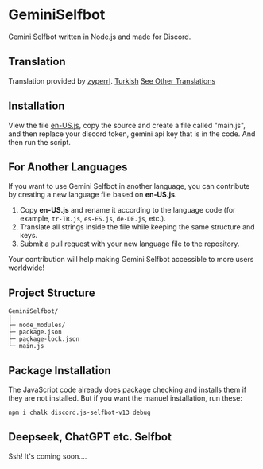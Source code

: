 # GeminiSelfbot

Gemini Selfbot written in Node.js and made for Discord.

## Translation

Translation provided by [zyperrl](https://github.com/zyperrl).
[Turkish](https://github.com/zyperrl/GeminiSelfbot/blob/main/TranslatedReadmes/README-TR.md) [See Other Translations](https://github.com/zyperrl/GeminiSelfbot/blob/main/TranslatedReadmes/)

## Installation

View the file [en-US.js](https://github.com/zyperrl/GeminiSelfbot/blob/main/en-US.js), copy the source and create a file called "main.js", and then  replace your discord token, gemini api key that is in the code. And then run the script.

## For Another Languages

If you want to use Gemini Selfbot in another language, you can contribute by creating a new language file based on **en-US.js**.  
1. Copy **en-US.js** and rename it according to the language code (for example, `tr-TR.js`, `es-ES.js`, `de-DE.js`, etc.).  
2. Translate all strings inside the file while keeping the same structure and keys.  
3. Submit a pull request with your new language file to the repository.  

Your contribution will help making Gemini Selfbot accessible to more users worldwide!

## Project Structure

```
GeminiSelfbot/
│
├─ node_modules/
├─ package.json
├─ package-lock.json
└─ main.js
```

## Package Installation

The JavaScript code already does package checking and installs them  if they are not installed. But if you want the manuel installation, run these:
```
npm i chalk discord.js-selfbot-v13 debug
```

## Deepseek, ChatGPT etc. Selfbot

Ssh! It's coming soon....
